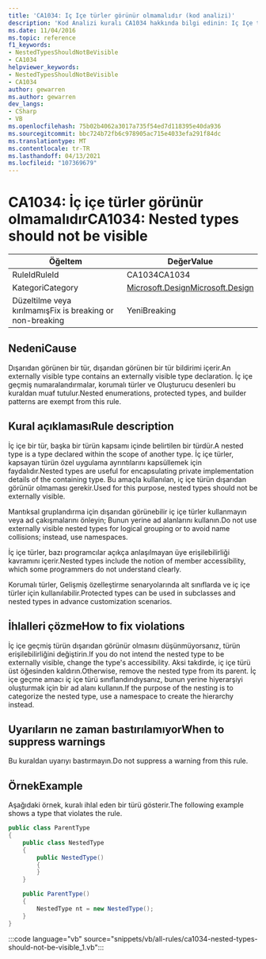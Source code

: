 ```yaml
---
title: 'CA1034: Iç Içe türler görünür olmamalıdır (kod analizi)'
description: 'Kod Analizi kuralı CA1034 hakkında bilgi edinin: Iç Içe türler görünür olmamalıdır'
ms.date: 11/04/2016
ms.topic: reference
f1_keywords:
- NestedTypesShouldNotBeVisible
- CA1034
helpviewer_keywords:
- NestedTypesShouldNotBeVisible
- CA1034
author: gewarren
ms.author: gewarren
dev_langs:
- CSharp
- VB
ms.openlocfilehash: 75b02b4062a3017a735f54ed7d118395e40da936
ms.sourcegitcommit: bbc724b72fb6c978905ac715e4033efa291f84dc
ms.translationtype: MT
ms.contentlocale: tr-TR
ms.lasthandoff: 04/13/2021
ms.locfileid: "107369679"
---
```

# <a name="ca1034-nested-types-should-not-be-visible"></a><span data-ttu-id="9a901-103">CA1034: İç içe türler görünür olmamalıdır</span><span class="sxs-lookup"><span data-stu-id="9a901-103">CA1034: Nested types should not be visible</span></span>

| <span data-ttu-id="9a901-104">Öğe</span><span class="sxs-lookup"><span data-stu-id="9a901-104">Item</span></span>                                     | <span data-ttu-id="9a901-105">Değer</span><span class="sxs-lookup"><span data-stu-id="9a901-105">Value</span></span>            |
|------------------------------------------|------------------|
| <span data-ttu-id="9a901-106">RuleId</span><span class="sxs-lookup"><span data-stu-id="9a901-106">RuleId</span></span>                                   | <span data-ttu-id="9a901-107">CA1034</span><span class="sxs-lookup"><span data-stu-id="9a901-107">CA1034</span></span>           |
| <span data-ttu-id="9a901-108">Kategori</span><span class="sxs-lookup"><span data-stu-id="9a901-108">Category</span></span>                                 | [<span data-ttu-id="9a901-109">Microsoft.Design</span><span class="sxs-lookup"><span data-stu-id="9a901-109">Microsoft.Design</span></span>](design-warnings.md) |
| <span data-ttu-id="9a901-110">Düzeltilme veya kırılmamış</span><span class="sxs-lookup"><span data-stu-id="9a901-110">Fix is breaking or non-breaking</span></span> | <span data-ttu-id="9a901-111">Yeni</span><span class="sxs-lookup"><span data-stu-id="9a901-111">Breaking</span></span>         |

## <a name="cause"></a><span data-ttu-id="9a901-112">Nedeni</span><span class="sxs-lookup"><span data-stu-id="9a901-112">Cause</span></span>

<span data-ttu-id="9a901-113">Dışarıdan görünen bir tür, dışarıdan görünen bir tür bildirimi içerir.</span><span class="sxs-lookup"><span data-stu-id="9a901-113">An externally visible type contains an externally visible type declaration.</span></span> <span data-ttu-id="9a901-114">İç içe geçmiş numaralandırmalar, korumalı türler ve Oluşturucu desenleri bu kuraldan muaf tutulur.</span><span class="sxs-lookup"><span data-stu-id="9a901-114">Nested enumerations, protected types, and builder patterns are exempt from this rule.</span></span>

## <a name="rule-description"></a><span data-ttu-id="9a901-115">Kural açıklaması</span><span class="sxs-lookup"><span data-stu-id="9a901-115">Rule description</span></span>

<span data-ttu-id="9a901-116">İç içe bir tür, başka bir türün kapsamı içinde belirtilen bir türdür.</span><span class="sxs-lookup"><span data-stu-id="9a901-116">A nested type is a type declared within the scope of another type.</span></span> <span data-ttu-id="9a901-117">İç içe türler, kapsayan türün özel uygulama ayrıntılarını kapsüllemek için faydalıdır.</span><span class="sxs-lookup"><span data-stu-id="9a901-117">Nested types are useful for encapsulating private implementation details of the containing type.</span></span> <span data-ttu-id="9a901-118">Bu amaçla kullanılan, iç içe türün dışarıdan görünür olmaması gerekir.</span><span class="sxs-lookup"><span data-stu-id="9a901-118">Used for this purpose, nested types should not be externally visible.</span></span>

<span data-ttu-id="9a901-119">Mantıksal gruplandırma için dışarıdan görünebilir iç içe türler kullanmayın veya ad çakışmalarını önleyin; Bunun yerine ad alanlarını kullanın.</span><span class="sxs-lookup"><span data-stu-id="9a901-119">Do not use externally visible nested types for logical grouping or to avoid name collisions; instead, use namespaces.</span></span>

<span data-ttu-id="9a901-120">İç içe türler, bazı programcılar açıkça anlaşılmayan üye erişilebilirliği kavramını içerir.</span><span class="sxs-lookup"><span data-stu-id="9a901-120">Nested types include the notion of member accessibility, which some programmers do not understand clearly.</span></span>

<span data-ttu-id="9a901-121">Korumalı türler, Gelişmiş özelleştirme senaryolarında alt sınıflarda ve iç içe türler için kullanılabilir.</span><span class="sxs-lookup"><span data-stu-id="9a901-121">Protected types can be used in subclasses and nested types in advance customization scenarios.</span></span>

## <a name="how-to-fix-violations"></a><span data-ttu-id="9a901-122">İhlalleri çözme</span><span class="sxs-lookup"><span data-stu-id="9a901-122">How to fix violations</span></span>

<span data-ttu-id="9a901-123">İç içe geçmiş türün dışarıdan görünür olmasını düşünmüyorsanız, türün erişilebilirliğini değiştirin.</span><span class="sxs-lookup"><span data-stu-id="9a901-123">If you do not intend the nested type to be externally visible, change the type's accessibility.</span></span> <span data-ttu-id="9a901-124">Aksi takdirde, iç içe türü üst öğesinden kaldırın.</span><span class="sxs-lookup"><span data-stu-id="9a901-124">Otherwise, remove the nested type from its parent.</span></span> <span data-ttu-id="9a901-125">İç içe geçme amacı iç içe türü sınıflandırıdıysanız, bunun yerine hiyerarşiyi oluşturmak için bir ad alanı kullanın.</span><span class="sxs-lookup"><span data-stu-id="9a901-125">If the purpose of the nesting is to categorize the nested type, use a namespace to create the hierarchy instead.</span></span>

## <a name="when-to-suppress-warnings"></a><span data-ttu-id="9a901-126">Uyarıların ne zaman bastırılamıyor</span><span class="sxs-lookup"><span data-stu-id="9a901-126">When to suppress warnings</span></span>

<span data-ttu-id="9a901-127">Bu kuraldan uyarıyı bastırmayın.</span><span class="sxs-lookup"><span data-stu-id="9a901-127">Do not suppress a warning from this rule.</span></span>

## <a name="example"></a><span data-ttu-id="9a901-128">Örnek</span><span class="sxs-lookup"><span data-stu-id="9a901-128">Example</span></span>

<span data-ttu-id="9a901-129">Aşağıdaki örnek, kuralı ihlal eden bir türü gösterir.</span><span class="sxs-lookup"><span data-stu-id="9a901-129">The following example shows a type that violates the rule.</span></span>

```csharp
public class ParentType
{
    public class NestedType
    {
        public NestedType()
        {
        }
    }

    public ParentType()
    {
        NestedType nt = new NestedType();
    }
}
```

:::code language="vb" source="snippets/vb/all-rules/ca1034-nested-types-should-not-be-visible_1.vb":::
